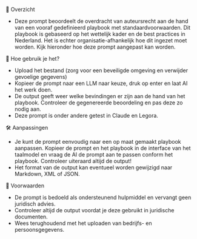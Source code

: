 📌 Overzicht
- Deze prompt beoordeelt de overdracht van auteursrecht aan de hand van een vooraf gedefinieerd playbook met standaardvoorwaarden. Dit playbook is gebaseerd op het wettelijk kader en de best practices in Nederland. Het is echter organisatie-afhankelijk hoe dit ingezet moet worden. Kijk hieronder hoe deze prompt aangepast kan worden.

🚀 Hoe gebruik je het?
- Upload het bestand (zorg voor een beveiligde omgeving en verwijder gevoelige gegevens)
- Kopieer de prompt naar een LLM naar keuze, druk op enter en laat AI het werk doen.
- De output geeft weer welke bevindingen er zijn aan de hand van het playbook. Controleer de gegenereerde beoordeling en pas deze zo nodig aan.
- Deze prompt is onder andere getest in Claude en Legora.

🛠 Aanpassingen
- Je kunt de prompt eenvoudig naar een op maat gemaakt playbook aanpassen. Kopieer de prompt en het playbook in de interface van het taalmodel en vraag de AI de prompt aan te passen conform het playbook. Controleer uiteraard altijd de output!
- Het format van de output kan eventueel worden gewijzigd naar Markdown, XML of JSON.

📖 Voorwaarden
- De prompt is bedoeld als ondersteunend hulpmiddel en vervangt geen juridisch advies.
- Controleer altijd de output voordat je deze gebruikt in juridische documenten.
- Wees terughoudend met het uploaden van bedrijfs- en persoonsgegevens.
